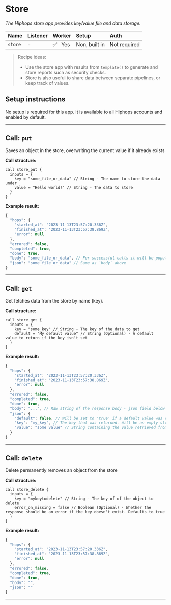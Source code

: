 # Store

_The Hiphops store app provides key/value file and data storage._

|Name|Listener|Worker|Setup|Auth|
|:---|:-------|:-----|:----|:---|
|`store`| - |:white_check_mark:&nbsp;&nbsp;&nbsp;Yes|Non, built in|Not required|

> Recipe ideas:
> - Use the store app with results from `template()` to generate and store reports such as security checks.
> - Store is also useful to share data between separate pipelines, or keep track of values.

## Setup instructions

No setup is required for this app. It is available to all Hiphops accounts and enabled by default.

---

## Call: `put`

Saves an object in the store, overwriting the current value if it already exists

**Call structure:**

```hcl
call store_put {
  inputs = {
    key = "some_file_or_data" // String - The name to store the data under
    value = "Hello world!" // String - The data to store
  }
}
```

**Example result:**

```js
{
  "hops": {
    "started_at": "2023-11-13T23:57:20.336Z",
    "finished_at": "2023-11-13T23:57:38.869Z",
    "error": null
  },
  "errored": false,
  "completed": true,
  "done": true,
  "body": "some_file_or_data", // For successful calls it will be populated with the key that was set
  "json": "some_file_or_data" // Same as `body` above
}
```

---

## Call: `get`

Get fetches data from the store by name (key).

**Call structure:**

```hcl
call store_get {
  inputs = {
    key = "some_key" // String - The key of the data to get
    default = "My default value" // String (Optional) - A default value to return if the key isn't set
  }
}
```

**Example result:**

```js
{
  "hops": {
    "started_at": "2023-11-13T23:57:20.336Z",
    "finished_at": "2023-11-13T23:57:38.869Z",
    "error": null
  },
  "errored": false,
  "completed": true,
  "done": true,
  "body": "...", // Raw string of the response body - json field below is usually more helpful
  "json": {
    "default": false, // Will be set to 'true' if a default value was returned/the key had no value
    "key": "my_key", // The key that was returned. Will be an empty string if no value found/default returned
    "value": "some value" // String containing the value retrieved from storage
  }
}
```

---

## Call: `delete`

Delete permanently removes an object from the store

**Call structure:**

```hcl
call store_delete {
  inputs = {
    key = "mykeytodelete" // String - The key of of the object to delete
    error_on_missing = false // Boolean (Optional) - Whether the response should be an error if the key doesn't exist. Defaults to true
  }
}
```

**Example result:**

```js
{
  "hops": {
    "started_at": "2023-11-13T23:57:20.336Z",
    "finished_at": "2023-11-13T23:57:38.869Z",
    "error": null
  },
  "errored": false,
  "completed": true,
  "done": true,
  "body": "",
  "json": ""
}
```

---
